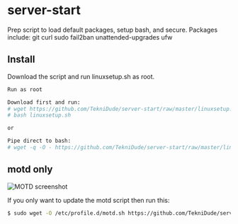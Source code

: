 # server-start

Prep script to load default packages, setup bash, and secure. Packages include: git curl sudo fail2ban unattended-upgrades ufw

## Install

Download the script and run linuxsetup.sh as root.

```bash
Run as root

Download first and run:
# wget https://github.com/TekniDude/server-start/raw/master/linuxsetup.sh
# bash linuxsetup.sh

or

Pipe direct to bash:
# wget -q -O - https://github.com/TekniDude/server-start/raw/master/linuxsetup.sh | bash
```


## motd only

![MOTD screenshot](https://cloud.githubusercontent.com/assets/16631012/21559324/6cf14984-ce18-11e6-96f7-f91d510a9f02.png)

If you only want to update the motd script then run this:

```bash
$ sudo wget -O /etc/profile.d/motd.sh https://github.com/TekniDude/server-start/raw/master/scripts/motd.sh
```
